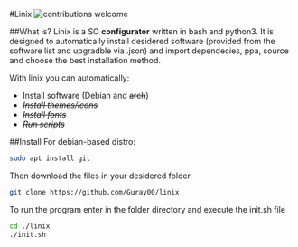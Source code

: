 #Linix 
![contributions welcome](https://img.shields.io/badge/contributions-welcome-brightgreen.svg?style=flat)

##What is?
Linix is a SO **configurator** written in bash and python3. It is designed to automatically install desidered software (provided from the software list and upgradble via .json) and import dependecies, ppa, source and choose the best installation method.

With linix you can automatically:
- Install software (Debian and ~~arch~~)
- *~~Install themes/icons~~*
- ~~*Install fonts*~~
- *~~Run scripts~~*

##Install
For debian-based distro:
```bash
sudo apt install git
```

Then download the files in your desidered folder
```bash
git clone https://github.com/Guray00/linix
```

To run the program enter in the folder directory and execute the init.sh file
```bash
cd ./linix
./init.sh
```
